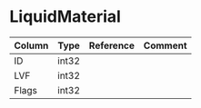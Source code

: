 # LiquidMaterial

| Column | Type | Reference | Comment |
|--------|------|-----------|---------|
|ID|int32|||
|LVF|int32|||
|Flags|int32|||
